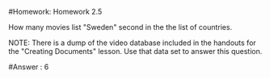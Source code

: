 #Homework: Homework 2.5

How many movies list "Sweden" second in the the list of countries.

NOTE: There is a dump of the video database included in the handouts for the
 "Creating Documents" lesson. Use that data set to answer this question.



#Answer : 6